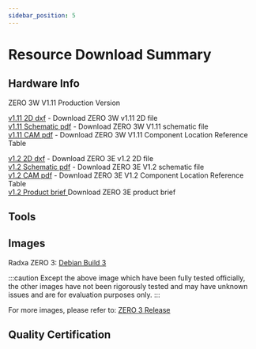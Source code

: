 ```yaml
---
sidebar_position: 5
---
```


# Resource Download Summary

## Hardware Info

<Tabs queryString="hardware info download">
<TabItem value="ZERO 3W">

ZERO 3W V1.11 Production Version

[v1.11 2D dxf](https://dl.radxa.com/zero3/docs/hw/3w/radxa_zero_3w_2d_dxf.zip) - Download ZERO 3W v1.11 2D file  
[v1.11 Schematic pdf](https://dl.radxa.com/zero3/docs/hw/3w/radxa_zero_3w_v1110_schematic.pdf) - Download ZERO 3W V1.11 schematic file  
[v1.11 CAM pdf](https://dl.radxa.com/zero3/docs/hw/3w/radxa_zero_3w_v1110_smb.zip) - Download ZERO 3W V1.11 Component Location Reference Table

</TabItem>
<TabItem value="ZERO 3E">

[v1.2 2D dxf](https://dl.radxa.com/zero3/docs/hw/3e/radxa_zero_3e_v1200_2d.zip) - Download ZERO 3E v1.2 2D file  
[v1.2 Schematic pdf](https://dl.radxa.com/zero3/docs/hw/3e/radxa_zero_3e_v1200_schematic.pdf) - Download ZERO 3E V1.2 schematic file  
[v1.2 CAM pdf](https://dl.radxa.com/zero3/docs/hw/3e/radxa_zero_3e_v1200_components_placement_map.zip) - Download ZERO 3E V1.2 Component Location Reference Table  
[v1.2 Product brief ](https://dl.radxa.com/zero3/docs/hw/3e/radxa_zero_3e_product_brief_Revision_1.1.pdf) Download ZERO 3E product brief

</TabItem>
</Tabs>

## Tools

## Images

Radxa ZERO 3: [Debian Build 3](https://github.com/radxa-build/radxa-zero3/releases/download/b3/radxa-zero3_debian_bullseye_xfce_b3.img.xz)

:::caution
Except the above image which have been fully tested officially, the other images have not been rigorously tested and may have unknown issues and are for evaluation purposes only.
:::

For more images, please refer to: [ZERO 3 Release](https://github.com/radxa-build/radxa-zero3/releases/latest)

## Quality Certification
